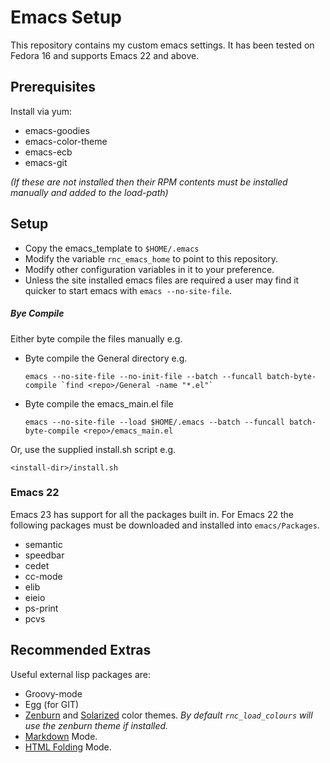 
Emacs Setup
===========


This repository contains my custom emacs settings. It has been tested on Fedora 16 and supports Emacs 22 and above.

Prerequisites
-------------
Install via yum:
+ emacs-goodies
+ emacs-color-theme
+ emacs-ecb
+ emacs-git

*(If these are not installed then their RPM contents must be installed manually and added to the load-path)*

Setup
-----
+ Copy the emacs_template to `$HOME/.emacs`
+ Modify the variable `rnc_emacs_home` to point to this repository.
+ Modify other configuration variables in it to your preference.
+ Unless the site installed emacs files are required a user may find it quicker to start emacs with `emacs --no-site-file`.

##### Bye Compile #####

Either byte compile the files manually e.g.

+ Byte compile the General directory e.g.

	``emacs --no-site-file --no-init-file --batch --funcall batch-byte-compile `find <repo>/General -name "*.el"` ``

+ Byte compile the emacs_main.el file

	``emacs --no-site-file --load $HOME/.emacs --batch --funcall batch-byte-compile <repo>/emacs_main.el``

Or, use the supplied install.sh script e.g.

   ``<install-dir>/install.sh``



### Emacs 22 ###
Emacs 23 has support for all the packages built in. For Emacs 22 the following packages must be downloaded and installed into `emacs/Packages`.
* semantic
* speedbar
* cedet
* cc-mode
* elib
* eieio
* ps-print
* pcvs


Recommended Extras
------------------
Useful external lisp packages are:
+ Groovy-mode
+ Egg (for GIT)
+ [Zenburn] and [Solarized] color themes.
   *By default `rnc_load_colours` will use the zenburn theme if installed.*
+ [Markdown] Mode.
+ [HTML Folding] Mode.

[Zenburn]:      https://github.com/bbatsov/zenburn-emacs
[Solarized]:    https://github.com/sellout/emacs-color-theme-solarized
[Markdown]:     http://jblevins.org/git/markdown-mode.git
[HTML Folding]: https://github.com/ataka/html-fold
